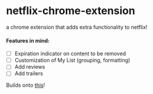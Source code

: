 # netflix-chrome-extension
a chrome extension that adds extra functionality to netflix!

#### Features in mind:
- [ ] Expiration indicator on content to be removed 
- [ ] Customization of My List (grouping, formatting)
- [ ] Add reviews
- [ ] Add trailers

Builds onto [this](https://chrome.google.com/webstore/detail/imdb-ratings-for-netflix/dnbpnlalaijjbogmjbpdkdcohoibjcmp?hl=en)!
